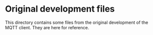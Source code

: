 # Original development files

This directory contains some files from the original development of the MQTT client. They are here for reference.
